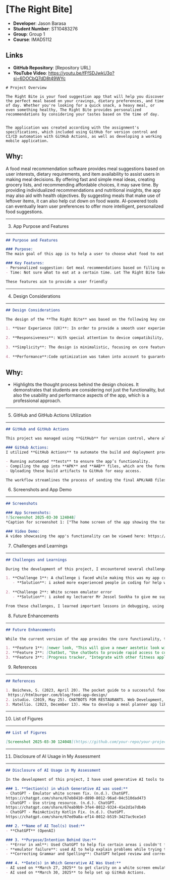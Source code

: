  # [The Right Bite]
- **Developer**: Jason Barasa
- **Student Number**: ST10483276
- **Group**: Group 1
- **Course**: IMAD5112

## Links
- **GitHub Repository**: [Repository URL]
- **YouTube Video**: https://youtu.be/fFfSDJwkU3o?si=6DOCbQ7dD8t49WYc
```
# Project Overview

The Right Bite is your food suggestion app that will help you discover the perfect meal based on your cravings, dietary preferences, and time of day. Whether you're looking for a quick snack, a heavy meal, or even something healthy, The Right Bite provides personalized recommendations by considering your tastes based on the time of day.


The application was created according with the assignment's specifications, which included using GitHub for version control and CI/CD automation with GitHub Actions, as well as developing a working mobile application.

```

Why:
----
A food meal recommendation software provides meal suggestions based on user interests, dietary requirements, and item availability to assist users in making meal decisions.  By offering fast and simple meal ideas, creating grocery lists, and recommending affordable choices, it may save time.  By providing individualized recommendations and nutritional insights, the app may also aid with health objectives.  By suggesting meals that make use of leftover items, it can also help cut down on food waste.  AI-powered tools can eventually learn user preferences to offer more intelligent, personalized food suggestions.

---

3. App Purpose and Features
---------------------------

```markdown
## Purpose and Features

### Purpose:
The main goal of this app is to help a user to choose what food to eat at a certain time and helps plan a meal to eat for the day starting from the morning going all the way to dinner . 

### Key Features:
- Personalized suggestion: Get meal recommendations based on filling out the information of foods from breakfast going all the way to dinner.
- Time: Not sure what to eat at a certain time. Let The Right Bite take care of that and give you a meal to eat at a certain time.

These features aim to provide a user friendly 
```
---

4. Design Considerations
------------------------

```markdown
## Design Considerations

The design of the **The Right Bite** was based on the following key considerations:

1. **User Experience (UX)**: In order to provide a smooth user experience, the app was created with the intention of offering an intuitive and simple-to-navigate interface.
   
2. **Responsiveness**: With special attention to device compatibility, the app was developed to make sure it functions properly on a variety of screen sizes.
   
3. **Simplicity**: The design is minimalistic, focusing on core features without overwhelming the user.
   
4. **Performance**:Code optimization was taken into account to guarantee quick reaction times and minimal battery use.
```

Why:
----
- Highlights the thought process behind the design choices. It demonstrates that students are considering not just the functionality, but also the usability and performance aspects of the app, which is a professional approach.

---

5. GitHub and GitHub Actions Utilization
----------------------------------------
```markdown
## GitHub and GitHub Actions

This project was managed using **GitHub** for version control, where all code changes were committed and pushed regularly. GitHub enabled collaborative coding, allowing me to keep track of changes and maintain project integrity.

### GitHub Actions:
I utilized **GitHub Actions** to automate the build and deployment process. This includes:

- Running automated **tests** to ensure the app’s functionality.
- Compiling the app into **APK** and **AAB** files, which are the formats required for distribution.
- Uploading these build artifacts to GitHub for easy access.

The workflow streamlines the process of sending the final APK/AAB files for submission and guarantees that my project is automatically created and tested each time I push modifications.
```

6. Screenshots and App Demo
---------------------------

```markdown
## Screenshots

### App Screenshots:
![Screenshot 2025-03-30 124048]
*Caption for screenshot 1: ["The home screen of the app showing the task list."]*

### Video Demo:
A video showcasing the app's functionality can be viewed here: https://youtu.be/fFfSDJwkU3o?si=6DOCbQ7dD8t49WYc.
```

7. Challenges and Learnings
---------------------------

```markdown
## Challenges and Learnings

During the development of this project, I encountered several challenges, including:

1. **Challenge 1**: A challenge i faced while making this was my app crashing alot of time while running a final version on android to see the results.
   - **Solution**: i asked more experienced people in coding for help with my codes and help me identify my errors which was simply spelling of certain words like capitalisation.
   
2. **Challenge 2**: White screen emulator error
   - **Solution**: i asked my lectuerer Mr Jessel Sookha to give me suggestions on my problems and i asked chapgpt to explain my error in simplier term and got code suggestionsthat could possibly help me.

From these challenges, I learned important lessons in debugging, using version control, and automating build processes with GitHub Actions.
```

8. Future Enhancements
----------------------

```markdown
## Future Enhancements

While the current version of the app provides the core functionality, there are several features that could be added in the future, including:

1. **Feature 1**: [newer look, "This will give a newer aestetic look with personized features like changing the background and color themes"]
2. **Feature 2**: [Chatbot, "Use chatbots to provide rapid access to customer service, recipe recommendations, and information."]
3. **Feature 3**: [Progress tracker, "Integrate with other fitness applications to assist users in monitoring their progress toward their health and fitness objectives."]

```

9. References
-------------

```markdown
## References

1. Boicheva, S. (2023, April 20). The pocket guide to a successful food app design. htmlBurger Blog.
 https://htmlburger.com/blog/food-app-design/
2. istudio. (2019, May 25). CHATBOTS FOR RESTAURANTS. Web Development, Web Design Company, Software Development Company, Mobile App Development. https://www.istudiotech.in/2017/07/14/chatbots-for-restaurants/#:~:text=Introduction%20Chatbots%20are%20very%20quickly%20becoming%20used,will%20be%20ready%20for%20them%20to%20collect.
3. Matellio. (2023, December 13). How to develop a meal planner app like Intent? Matellio Inc. https://www.matellio.com/blog/develop-a-meal-planner-app-like-intent/#:~:text=With%20the%20help%20of%20applications%20supporting%20meal,fitness%20goals%20require%20a%20customized%20meal%20arrangement.
```
---

10. List of Figures
-------------------

```markdown
## List of Figures

[Screenshot 2025-03-30 124048](https://github.com/your-repo/your-project/blob/main/path/to/screenshot.png)

```

---

11. Disclosure of AI Usage in My Assessment
-------------------------------------------

```markdown
## Disclosure of AI Usage in My Assessment

In the development of this project, I have used generative AI tools to assist in various parts of the assignment. Below is a detailed disclosure of where and how these tools were used:

### 1. **Section(s) in which Generative AI was used:**
- ChatGPT - Emulator white screen fix. (n.d.). ChatGPT. 
https://chatgpt.com/share/67eb8410-d890-8012-96ad-04c510dad473
- ChatGPT - Use string resource. (n.d.). ChatGPT. 
https://chatgpt.com/share/67eab9b9-3fe4-8012-9324-41e2d1e7db4b
- ChatGPT - MainActivity Kotlin Fix. (n.d.). ChatGPT. 
https://chatgpt.com/share/67ed9a8a-ef14-8012-b519-3427ac9ce1e3

### 2. **Name of AI Tool(s) Used:**
- **ChatGPT** (OpenAI)

### 3. **Purpose/Intention Behind Use:**
- **Error in xml**: Used ChatGPT to help fix certain areas i couldn't find myself and explain the code a bit easier.
- **emulator failure**: used AI to help explain problems while trying to run the app on bluestacks
- **Correcting Grammar and Spelling**: ChatGPT helped review and correct the grammar and clarity of my project report.

### 4. **Date(s) in Which Generative AI Was Used:**
- AI used on **March 27, 2025** to get clarity on a white screen emulator
- AI used on **March 30, 2025** to help set up GitHub Actions.

```
